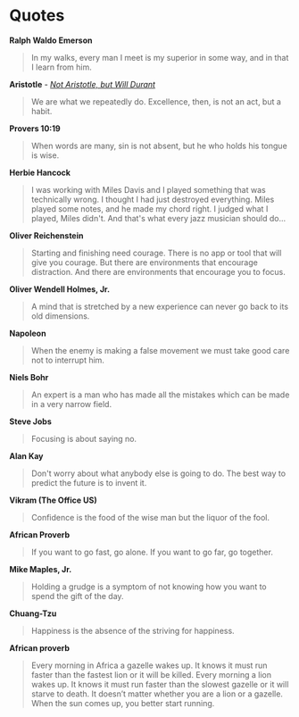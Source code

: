# Quotes

**Ralph Waldo Emerson**
> In my walks, every man I meet is my superior in some way, and in that I learn from him.


**Aristotle** - _[Not Aristotle, but Will Durant](https://caelanhuntress.com/2017/08/24/my-favourite-quote-of-all-time-is-a-misattribution/)_
> We are what we repeatedly do. Excellence, then, is not an act, but a habit.


**Provers 10:19**
> When words are many, sin is not absent, but he who holds his tongue is wise.


**Herbie Hancock**
> I was working with Miles Davis and I played something that was technically wrong. I thought I had just destroyed everything. Miles played some notes, and he made my chord right. I judged what I played, Miles didn't. And that's what every jazz musician should do...


**Oliver Reichenstein**
> Starting and finishing need courage. There is no app or tool that will give you courage. But there are environments that encourage distraction. And there are environments that encourage you to focus.


**Oliver Wendell Holmes, Jr.**
> A mind that is stretched by a new experience can never go back to its old dimensions.


**Napoleon**
> When the enemy is making a false movement we must take good care not to interrupt him.


**Niels Bohr**
> An expert is a man who has made all the mistakes which can be made in a very narrow field.


**Steve Jobs**
> Focusing is about saying no.


**Alan Kay**
> Don't worry about what anybody else is going to do. The best way to predict the future is to invent it.


**Vikram (The Office US)**
> Confidence is the food of the wise man but the liquor of the fool.


**African Proverb**
> If you want to go fast, go alone. If you want to go far, go together.


**Mike Maples, Jr.**
> Holding a grudge is a symptom of not knowing how you want to spend the gift of the day.


**Chuang-Tzu**
> Happiness is the absence of the striving for happiness.


**African proverb**
> Every morning in Africa a gazelle wakes up. It knows it must run faster than the fastest lion or it will be killed. Every morning a lion wakes up. It knows it must run faster than the slowest gazelle or it will starve to death. It doesn’t matter whether you are a lion or a gazelle. When the sun comes up, you better start running.
